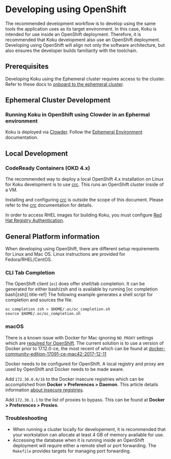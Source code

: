 # Developing using OpenShift

The recommended development workflow is to develop using the same tools
the application uses as its target environment. In this case, Koku is
intended for use inside an OpenShift deployment. Therefore, it is
recommended that Koku development also use an OpenShift deployment.
Developing using OpenShift will align not only the software
architecture, but also ensures the developer builds familiarity with the
toolchain.

## Prerequisites

Developing Koku using the Ephemeral cluster requires access to the
cluster. Refer to these docs to [onboard to the ephemeral
cluster](https://clouddot.pages.redhat.com/docs/dev/getting-started/ephemeral/onboarding.html).

## Ephemeral Cluster Development

### Running Koku in OpenShift using Clowder in an Ephermal environment

Koku is deployed via
[Clowder](https://redhatinsights.github.io/clowder/clowder/dev/index.html).
Follow the [Ephemeral
Environment](https://docs.google.com/document/d/1iBu_shOSY6LfleHdtGdqyxD5Bc_gGKgG1UK57tuqojw/edit?usp=sharing)
documentation.

## Local Development

### CodeReady Containers (OKD 4.x)

The recommended way to deploy a local OpenShift 4.x installation on
Linux for Koku development is to use
[crc](https://code-ready.github.io/crc/). This runs an OpenShift cluster
inside of a VM.

Installing and configuring [crc](https://code-ready.github.io/crc/) is
outside the scope of this document. Please refer to the
[crc](https://code-ready.github.io/crc/) documentation for details.

In order to access RHEL images for building Koku, you must configure
[Red Hat Registry
Authentication](https://access.redhat.com/RegistryAuthentication).

## General Platform information

When developing using OpenShift, there are different setup requirements
for Linux and Mac OS. Linux instructions are provided for
Fedora/RHEL/CentOS.

### CLI Tab Completion

The OpenShift client (`oc`) does offer shell/tab completion. It can be
generated for either bash/zsh and is available by running [oc completion
bash\|zsh]{.title-ref} The following example generates a shell script
for completion and sources the file.

    oc completion zsh > $HOME/.oc/oc_completion.sh
    source $HOME/.oc/oc_completion.sh

### macOS

There is a known issue with Docker for Mac ignoring
`NO_PROXY` settings which are [required for OpenShift](https://github.com/openshift/origin/issues/18596). The current solution is to use a version of Docker prior to 17.12.0-ce, the most
recent of which can be found at [docker-community-edition-17091-ce-mac42-2017-12-11](https://docs.docker.com/docker-for-mac/release-notes/#docker-community-edition-17091-ce-mac42-2017-12-11)

Docker needs to be configured for OpenShift. A local registry and proxy
are used by OpenShift and Docker needs to be made aware.

Add `172.30.0.0/16` to the Docker insecure registries which
can be accomplished from **Docker > Preferences > Daemon**. This article
details information [about insecure registries](https://docs.docker.com/registry/insecure/).

Add `172.30.1.1` to the list of proxies to bypass. This can
be found at **Docker > Preferences > Proxies**.

### Troubleshooting

- When running a cluster locally for developement, it is recommended
  that your workstation can allocate at least 4 GB of memory available
  for use.
- Accessing the database when it is running inside an OpenShift
  deployment will require either a remote shell or port forwarding.
  The `Makefile` provides targets for managing port forwarding.
